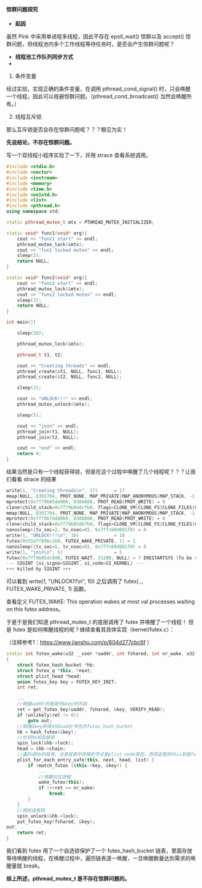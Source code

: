 #### 惊群问题探究

- **起因**

虽然 Pink 中采用单进程多线程，因此不存在 epoll_wait() 惊群以及 accept() 惊群问题，但线程池内多个工作线程等待任务时，是否会产生惊群问题呢？

- **线程池工作队列同步方式**
-
1. 条件变量

经过实验，实现正确的条件变量，在调用 pthread_cond_signal() 时，只会唤醒一个线程，因此可以规避惊群问题。（pthread_cond_broadcast() 当然会唤醒所有。）

2. 线程互斥锁

那么互斥锁是否会存在惊群问题呢？？？眼见为实！

**先说结论，不存在惊群问题。**

写一个双线程小程序实验了一下，并用 strace 查看系统调用。

```cpp
#include <stdio.h>
#include <vector>
#include <iostream>
#include <memory>
#include <time.h>
#include <unistd.h>
#include <list>
#include <pthread.h>
using namespace std;

static pthread_mutex_t mtx = PTHREAD_MUTEX_INITIALIZER;

static void* func1(void* arg){
	cout << "func1 start" << endl;
	pthread_mutex_lock(&mtx);
	cout << "fun1 locked mutex" << endl;
	sleep(3);
	return NULL;
}

static void* func2(void* arg){
	cout << "func2 start" << endl;
	pthread_mutex_lock(&mtx);
	cout << "func2 locked mutex" << endl;
	sleep(3);
	return NULL;
}

int main(){

	sleep(10);

	pthread_mutex_lock(&mtx);

	pthread_t t1, t2;

	cout << "Creating threads" << endl;
	pthread_create(&t1, NULL, func1, NULL);
	pthread_create(&t2, NULL, func2, NULL);

	sleep(2);

	cout << "UNLOCK!!!" << endl;
	pthread_mutex_unlock(&mtx);

	sleep(5);

	cout << "join" << endl;
	pthread_join(t1, NULL);
	pthread_join(t2, NULL);

	cout << "end" << endl;
	return 0;
}
```

结果当然是只有一个线程获得锁，但是在这个过程中唤醒了几个线程呢？？？让我们看看 strace 的结果

```cpp
write(1, "Creating threads\n", 17)      = 17
mmap(NULL, 8392704, PROT_NONE, MAP_PRIVATE|MAP_ANONYMOUS|MAP_STACK, -1, 0) = 0x7f79b85dd000
mprotect(0x7f79b85de000, 8388608, PROT_READ|PROT_WRITE) = 0
clone(child_stack=0x7f79b8ddcfb0, flags=CLONE_VM|CLONE_FS|CLONE_FILES|CLONE_SIGHAND|CLONE_THREAD|CLONE_SYSVSEM|CLONE_SETTLS|CLONE_PARENT_SETTID|CLONE_CHILD_CLEARTID, parent_tidptr=0x7f79b8ddd9d0, tls=0x7f79b8ddd700, child_tidptr=0x7f79b8ddd9d0) = 15199
mmap(NULL, 8392704, PROT_NONE, MAP_PRIVATE|MAP_ANONYMOUS|MAP_STACK, -1, 0) = 0x7f79b7ddc000
mprotect(0x7f79b7ddd000, 8388608, PROT_READ|PROT_WRITE) = 0
clone(child_stack=0x7f79b85dbfb0, flags=CLONE_VM|CLONE_FS|CLONE_FILES|CLONE_SIGHAND|CLONE_THREAD|CLONE_SYSVSEM|CLONE_SETTLS|CLONE_PARENT_SETTID|CLONE_CHILD_CLEARTID, parent_tidptr=0x7f79b85dc9d0, tls=0x7f79b85dc700, child_tidptr=0x7f79b85dc9d0) = 15200
nanosleep({tv_sec=2, tv_nsec=0}, 0x7ffc60d081f0) = 0
write(1, "UNLOCK!!!\n", 10)             = 10
futex(0x55d7f89bc160, FUTEX_WAKE_PRIVATE, 1) = 1
nanosleep({tv_sec=5, tv_nsec=0}, 0x7ffc60d081f0) = 0
write(1, "join\n", 5)                   = 5
futex(0x7f79b85dc9d0, FUTEX_WAIT, 15200, NULL) = ? ERESTARTSYS (To be restarted if SA_RESTART is set)
--- SIGINT {si_signo=SIGINT, si_code=SI_KERNEL} ---
+++ killed by SIGINT +++
```

可以看到 write(1, "UNLOCK!!!\n", 10) 之后调用了 futex(.., FUTEX_WAKE_PRIVATE, 1) 函数。

查看定义 FUTEX_WAKE: This operation wakes at most val processes waiting on this futex address。

于是于是我们知道 pthread_mutex_t 的底层调用了 futex 并唤醒了一个线程！ 但是 futex 是如何唤醒线程的呢？继续查看其具体实现（kernel/futex.c）：

（注释参考1：https://www.jianshu.com/p/604d277cbc6f ）

```cpp
static int futex_wake(u32 __user *uaddr, int fshared, int nr_wake, u32 bitset)
{
    struct futex_hash_bucket *hb;
    struct futex_q *this, *next;
    struct plist_head *head;
    union futex_key key = FUTEX_KEY_INIT;
    int ret;

    ...
    //根据uaddr的值填充&key的内容
    ret = get_futex_key(uaddr, fshared, &key, VERIFY_READ);
    if (unlikely(ret != 0))
        goto out;
    //根据&key获得对应uaddr所在的futex_hash_bucket
    hb = hash_futex(&key);
    //对该hb加自旋锁
    spin_lock(&hb->lock);
    head = &hb->chain;
    //遍历该hb的链表，注意链表中存储的节点是plist_node类型，而而这里的this却是futex_q类型，这种类型转换是通过c中的container_of机制实现的
    plist_for_each_entry_safe(this, next, head, list) {
        if (match_futex (&this->key, &key)) {
            ...
            //唤醒对应进程
            wake_futex(this);
            if (++ret >= nr_wake)
                break;
        }
    }
    //释放自旋锁
    spin_unlock(&hb->lock);
    put_futex_key(fshared, &key);
out:
    return ret;
}
```

我们看到 futex 用了一个自选锁保护了一个 futex_hash_bucket 链表，里面存放等待唤醒的线程，在唤醒过程中，遍历链表逐一唤醒，一旦唤醒数量达到需求的唤醒量就 break。

**综上所述，pthread_mutex_t 是不存在惊群问题的。**

